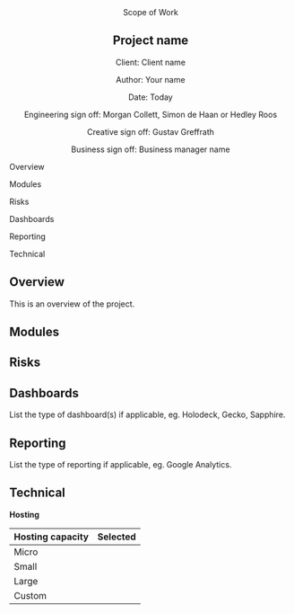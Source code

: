 <center>
Scope of Work

## Project name

Client: Client name

Author: Your name

Date: Today

Engineering sign off: Morgan Collett, Simon de Haan or Hedley Roos

Creative sign off: Gustav Greffrath

Business sign off: Business manager name
</center>

Overview

Modules

Risks

Dashboards

Reporting

Technical

## Overview

This is an overview of the project.

## Modules

<!--- modules start - do not remove or alter this line -->
<!--- modules end - do not remove or alter this line -->

## Risks

## Dashboards

List the type of dashboard(s) if applicable, eg. Holodeck, Gecko, Sapphire.

## Reporting

List the type of reporting if applicable, eg. Google Analytics.

## Technical

**Hosting**

| Hosting capacity | Selected |
| ---------------- | -------- |
| Micro            |          |
| Small            |          |
| Large            |          |
| Custom           |          |
